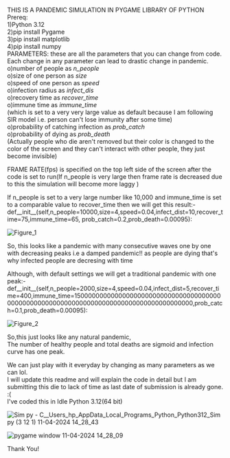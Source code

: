 THIS IS A PANDEMIC SIMULATION IN PYGAME LIBRARY OF PYTHON <br />
Prereq:<br />
1)Python 3.12 <br />
2)pip install Pygame <br />
3)pip install matplotlib <br />
4)pip install numpy <br />
 PARAMETERS: these are all the parameters that you can change from code. Each change in any parameter can lead to drastic change in pandemic.
 o)number of people as *n_people* <br />
 o)size of one person as *size* <br />
 o)speed of one person as *speed* <br />
 o)infection radius as *infect_dis* <br />
 o)recovery time as *recover_time* <br />
 o)immune time as *immune_time* <br />
 (which is set to a very very large value as default because I am following SIR model i.e. person can't lose immunity after some time) <br />
 o)probability of catching infection as *prob_catch* <br />
 o)probability of dying as *prob_death* <br />
 (Actually people who die aren't removed but their color is changed to the color of the screen and they can't interact with other people, they just become invisible) <br />

 FRAME RATE(fps) is specified on the top left side of the screen after the code is set to run(If n_people is very large then frame rate is decreased due to this the simulation will become more laggy )<br />

 If n_people is set to a very large number like 10,000 and immune_time is set to a comparable value to recover_time then we will get this result:- <br />
  def__init__(self,n_people=10000,size=4,speed=0.04,infect_dist=10,recover_time=75,immune_time=65,
                 prob_catch=0.2,prob_death=0.00095): <br />
                
                   
                   
                   
                   
                   
                   
                   
                  
 ![Figure_1](https://github.com/Ray69Zard/Cordyceps_spreadsim/assets/164711749/88cb1a5c-00f3-4afd-921a-a1aafbe6b623)






So, this looks like a pandemic with many consecutive waves one by one with decreasing peaks i.e a damped pandemic!! as people are dying that's why infected people are decresing with time <br />

Although, with default settings we will get a traditional pandemic with one peak:-<br />
def__init__(self,n_people=2000,size=4,speed=0.04,infect_dist=5,recover_time=400,immune_time=1500000000000000000000000000000000000000000000000000000000000000000000000000000000000000,prob_catch=0.1,prob_death=0.00095):








![Figure_2](https://github.com/Ray69Zard/Cordyceps_spreadsim/assets/164711749/04432e5c-05c3-46c7-a58c-f19dc41cdf7a)





So,this just looks like any natural pandemic, <br />
The number of healthy people and total deaths are sigmoid and infection curve has one peak.<br />

We can just play with it everyday by changing as many parameters as we can lol.<br />
I will update this readme and will explain the code in detail but I am submitting this die to lack of time as last date of submission is already gone. :(<br />
I've coded this in Idle Python 3.12(64 bit)

![Sim py - C__Users_hp_AppData_Local_Programs_Python_Python312_Sim py (3 12 1) 11-04-2024 14_28_43](https://github.com/Ray69Zard/Cordyceps_spreadsim/assets/164711749/f36feff7-d78d-4ec9-98dc-ebbac22a15bc)





![pygame window 11-04-2024 14_28_09](https://github.com/Ray69Zard/Cordyceps_spreadsim/assets/164711749/18883dfc-93ec-4287-9ae3-7a6390aaafa9)



Thank You! <br />













 
